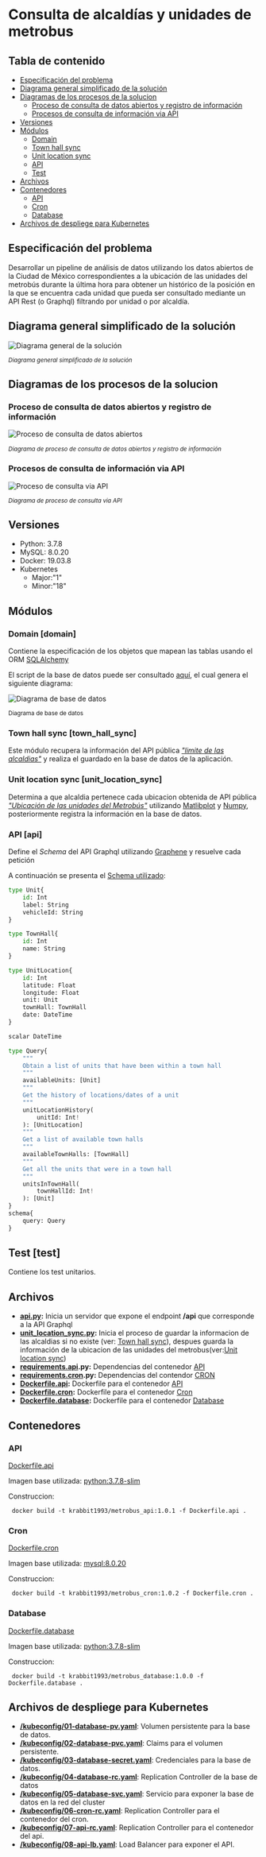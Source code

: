 # Consulta de alcaldías y unidades de metrobus
## Tabla de contenido
- [Especificación del problema](#especificacion)
- [Diagrama general simplificado de la solución](#diagrama_general)
- [Diagramas de los procesos de la solucion](#procesos_solucion)
    - [Proceso de consulta de datos abiertos y registro de información](#proc_consulta_datos_abiertos)
    - [Procesos de consulta de información via API](#proc_consulta_api)
- [Versiones](#versiones)
- [Módulos](#modulos)
    - [Domain](#domain)
    - [Town hall sync](#mod_town_hall_sync)
    - [Unit location sync](#unit_location_sync)
    - [API](#api)
    - [Test](#test)
- [Archivos](#archivos)
- [Contenedores](#contenedores)
    - [API](#contenedor-api)
    - [Cron](#contenedor-cron)
    - [Database](#contenedor-database)
- [Archivos de despliege para Kubernetes](#kubernetes)


## <span id="especificacion">Especificación del problema</span>

Desarrollar un pipeline de análisis de datos utilizando los datos abiertos de la Ciudad de México
correspondientes a la ubicación de las unidades del metrobús durante la última hora para
obtener un histórico de la posición en la que se encuentra cada unidad que pueda ser
consultado mediante un API Rest (o Graphql) filtrando por unidad o por alcaldía.


## <span id="diagrama_general">Diagrama general simplificado de la solución</span>
![Diagrama general de la solución](/assets/general.png)

*<sub>Diagrama general simplificado de la solución</sub>*
## <span id="procesos_solucion">Diagramas de los procesos de la solucion</span>
### <span id="proc_consulta_datos_abiertos">Proceso de consulta de datos abiertos y registro de información</span>
![Proceso de consulta de datos abiertos](/assets/process_collect_data.png)

*<sub>Diagrama de proceso de consulta de datos abiertos y registro de información</sub>*

### <span id="proc_consulta_api">Procesos de consulta de información via API</span>
![Proceso de consulta via API](/assets/process_api.png)

*<sub>Diagrama de proceso de consulta via API</sub>*

## <span id="versiones">Versiones</span>

- Python: 3.7.8
- MySQL: 8.0.20
- Docker: 19.03.8
- Kubernetes
    - Major:"1"
    - Minor:"18"

## <span id="modulos">Módulos</span>
### <span id="domain">Domain [domain]</span>
Contiene la especificación de los objetos que mapean las tablas usando el ORM [SQLAlchemy](https://www.sqlalchemy.org/)

El script de la base de datos puede ser consultado [aquí](/database_config/database.schema.sql),
el cual genera el siguiente diagrama:

![Diagrama de base de datos](/assets/database.png)

<sub>Diagrama de base de datos</sub>

### <span id="town_hall_sync">Town hall sync [town_hall_sync]</span>

Este módulo recupera la información del API pública [*"limite de las alcaldias"*](https://datos.cdmx.gob.mx/explore/dataset/limite-de-las-alcaldias/information/) y realiza el guardado en la base de datos de la aplicación.

### <span id="unit_location_sync">Unit location sync [unit_location_sync]</span>
Determina a que alcaldia pertenece cada ubicacion obtenida de API pública [*"Ubicación de las unidades del Metrobús"*](https://datos.cdmx.gob.mx/explore/dataset/prueba_fetchdata_metrobus/information/) utilizando 
[Matlibplot](https://matplotlib.org/) y [Numpy](https://numpy.org/), posteriormente registra la información en la base de datos.

### <span id="api">API [api]</span>
Define el *Schema* del API Graphql utilizando [Graphene](https://graphene-python.org/) y resuelve cada petición

A continuación se presenta el [Schema utilizado](/assets/graphql.schema):
````python
type Unit{
	id: Int
	label: String
	vehicleId: String
}

type TownHall{
	id: Int
	name: String
}

type UnitLocation{
	id: Int
	latitude: Float
	longitude: Float
	unit: Unit
	townHall: TownHall
	date: DateTime
}

scalar DateTime

type Query{
    """
    Obtain a list of units that have been within a town hall
    """
    availableUnits: [Unit]
    """
    Get the history of locations/dates of a unit
    """
    unitLocationHistory(
        unitId: Int!
    ): [UnitLocation]
    """
    Get a list of available town halls
    """
    availableTownHalls: [TownHall]
    """
    Get all the units that were in a town hall
    """
    unitsInTownHall(
        townHallId: Int!
    ): [Unit]
}
schema{
    query: Query
}
````

## <span id="test"></span>Test [test]
Contiene los test unitarios.

## <span id="archivos">Archivos</span>
- **[api.py](/api.py):** Inicia un servidor que expone el endpoint **/api** que corresponde a la API Graphql
- **[unit_location_sync.py](/unit_location_sync.py):** Inicia el proceso de guardar la informacion de las alcaldias si no existe (ver: [Town hall sync](#town_hall_sync)), despues guarda
la información de la ubicacion de las unidades del metrobus(ver:[Unit location sync](#unit_location_sync))
- **[requirements.api](/requirements.api).py:** Dependencias del contenedor [API](#contenedor-api)
- **[requirements.cron](/requirements.cron).py:** Dependencias del contendor [CRON](#contenedor-cron)
- **[Dockerfile.api](/Dockerfile.api):** Dockerfile para el contenedor [API](#contenedor-api)
- **[Dockerfile.cron](/Dockerfile.cron):** Dockerfile para el contenedor [Cron](#contenedor-cron)
- **[Dockerfile.database](/Dockerfile.database):** Dockerfile para el contenedor [Database](#contenedor-database)

## <span id="contenedores">Contenedores</span>
### <span id="contenedor-api">API</span>
[Dockerfile.api](/Dockerfile.api)

Imagen base utilizada: [python:3.7.8-slim](https://hub.docker.com/layers/python/library/python/3.7.8-slim/images/sha256-fe3f2c2b6ad6bb010426f50cdcc2350eef28f09505c1046f2ca68145c41ff6c6?context=explore)

Construccion: 
```shell script
 docker build -t krabbit1993/metrobus_api:1.0.1 -f Dockerfile.api .
``` 
### <span id="contenedor-cron">Cron</span>
[Dockerfile.cron](/Dockerfile.cron)

Imagen base utilizada: [mysql:8.0.20](https://hub.docker.com/layers/mysql/library/mysql/8.0.20/images/sha256-0ba38ea9c478d1e98b2f0bc0cee5a62345c9f06f78c4b48123bdc70d8d224686?context=explore)

Construccion: 
```shell script
 docker build -t krabbit1993/metrobus_cron:1.0.2 -f Dockerfile.cron .
``` 
### <span id="contenedor-database">Database</span>
[Dockerfile.database](Dockerfile.database)

Imagen base utilizada: [python:3.7.8-slim](https://hub.docker.com/layers/python/library/python/3.7.8-slim/images/sha256-fe3f2c2b6ad6bb010426f50cdcc2350eef28f09505c1046f2ca68145c41ff6c6?context=explore)

Construccion: 
```shell script
 docker build -t krabbit1993/metrobus_database:1.0.0 -f Dockerfile.database .
``` 

## <span id="kubernetes">Archivos de despliege para Kubernetes</span>

- **[/kubeconfig/01-database-pv.yaml](/kubeconfig/01-database-pv.yaml)**: Volumen persistente para la base de datos.
- **[/kubeconfig/02-database-pvc.yaml](/kubeconfig/02-database-pvc.yaml)**: Claims para el volumen persistente.
- **[/kubeconfig/03-database-secret.yaml](/kubeconfig/03-database-secret.yaml)**: Credenciales para la base de datos.
- **[/kubeconfig/04-database-rc.yaml](/kubeconfig/04-database-rc.yaml)**: Replication Controller de la base de datos
- **[/kubeconfig/05-database-svc.yaml](/kubeconfig/05-database-svc.yaml)**: Servicio para exponer la base de datos en la red del cluster
- **[/kubeconfig/06-cron-rc.yaml](/kubeconfig/06-cron-rc.yaml)**: Replication Controller para el contenedor del cron.
- **[/kubeconfig/07-api-rc.yaml](/kubeconfig/07-api-rc.yaml)**: Replication Controller para el contenedor del api.
- **[/kubeconfig/08-api-lb.yaml](/kubeconfig/08-api-lb.yaml)**: Load Balancer para exponer el API.